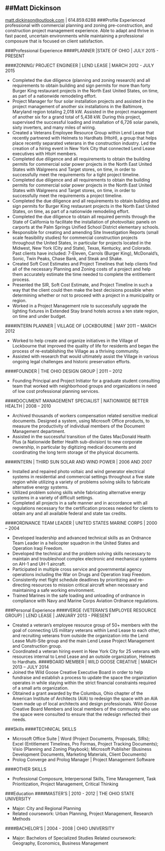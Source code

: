 ##Matt Dickinson
---
matt.dickinson@outlook.com | 614.859.6288
###Profile
Experienced professional with commercial planning and zoning pre-construction, and construction project management experience. Able to adapt and thrive in fast paced, uncertain environments while maintaining a professional composure that is focused on client satisfaction. 

###Professional Experience
####PLANNER |STATE OF OHIO | JULY 2015 - PRESENT

####ZONING/ PROJECT ENGINEER | LEND LEASE | MARCH 2012 - JULY 2015
- Completed the due diligence (planning and zoning research) and all requirements to obtain building and sign permits for more than forty Burger King restaurant projects in the North East United States, on time, as part of a nationwide remodeling effort.
- Project Manager for four solar installation projects and assisted in the project management of another six installations in the Baltimore, Maryland region totaling 2,018 kW. Assisted in the project management of another six for a grand total of 5,438 kW. During this project, supervised the successful loading and installation of 6,726 solar panels, sixty inverters, and many miles of wiring.
- Created a Veterans Employee Resource Group within Lend Lease that recently partnered with Helmets to Hardhats (HtoH), a group that helps place recently separated veterans in the construction industry. Led the creation of a hiring event in New York City that connected Lend Lease executives with HtoH members.
- Completed due diligence and all requirements to obtain the building permits for commercial solar power projects in the North East United States with Walgreens and Target stores, on time, in order to successfully meet the requirements for a tight project timeline.
- Completed due diligence and all requirements to obtain the building permits for commercial solar power projects in the North East United States with Walgreens and Target stores, on time, in order to successfully meet the requirements a project timeline.
- Completed the due diligence and all requirements to obtain building and sign permits for Burger King restaurant projects in the North East United States, on time, as part of a nationwide remodeling effort.
- Completed the due diligence to obtain all required permits through the State of California to facilitate the installation of photovoltaic panels on carports at the Palm Springs Unified School District elementary schools.
- Responsible for creating and amending Site Investigation Reports (small scale feasibility studies) for commercial construction projects throughout the United States, in particular for projects located in the Midwest, New York (City and State), Texas, Kentucky, and Colorado. Past clients have included: 7-Eleven, Carrols (Burger King), McDonald’s, Sonic, Twin Peaks, Chase Bank, and Steak and Shake. 
- Created Soft Cost Estimates and Project Timelines that help clients find all of the necessary Planning and Zoning costs of a project and help them accurately estimate the time needed to complete the entitlement process. 
- Presented the SIR, Soft Cost Estimate, and Project Timeline in such a way that the client could then make the best decisions possible when determining whether or not to proceed with a project in a municipality or region.
- Worked in a Project Management role to successfully upgrade the lighting fixtures in Extended Stay brand hotels across a ten state region, on time and under budget. 

####INTERN PLANNER | VILLAGE OF LOCKBOURNE | MAY 2011 – MARCH 2012
- Worked to help create and organize initiatives in the Village of Lockbourne that improved the quality of life for residents and began the process of re-establishing the Village as a thriving community. 
- Assisted with research that would ultimately assist the Village in various ongoing legal challenges and historic preservation efforts.

####FOUNDER | THE OHIO DESIGN GROUP | 2011 – 2012
- Founding Principal and Project Initiator for a graduate student consulting team that worked with neighborhood groups and organizations in need of low cost professional planning services.

####DOCUMENT MANAGEMENT SPECIALIST | NATIONWIDE BETTER HEALTH | 2008 – 2010
- Archived thousands of workers compensation related sensitive medical documents. Designed a system, using Microsoft Office products, to measure the productivity of individual members of the Document Management department.
- Assisted in the successful transition of the Gates MacDonald Health Plus (a Nationwide Better Health sub-division) to new corporate ownership, in particular by digitizing medical documents and coordinating the long term storage of the physical documents.

####INTERN | THIRD SUN SOLAR AND WIND POWER | 2006 AND 2007
- Installed and repaired photo voltaic and wind generator electrical systems in residential and commercial settings throughout a five state region while utilizing a variety of problems solving skills to fabricate alternative energy systems.
- Utilized problem solving skills while fabricating alternative energy systems in a variety of difficult settings.
- Completed all projects in a safe manner and in accordance with all regulations necessary for the certification process needed for clients to obtain any and all available federal and state tax credits. 

####ORDNANCE TEAM LEADER | UNITED STATES MARINE CORPS | 2000 – 2004
- Developed leadership and advanced technical skills as an Ordnance Team Leader in a helicopter squadron in the United States and Operation Iraqi Freedom. 
- Developed the technical and the problem solving skills necessary to maintain and troubleshoot complex electronic and mechanical systems on AH-1 and UH-1 aircraft.
- Participated in multiple cross service and governmental agency operations including the War on Drugs and Operation Iraqi Freedom.
- Consistently met flight schedule deadlines by prioritizing and re-directing resources to mission critical aircraft when necessary and maintaining a safe working environment.
- Trained Marines in the safe loading and unloading of ordnance in compliance with Navy and Marine Corps Aviation Ordnance regulations. 

###Personal Experience
####VERGE (VETERAN’S EMPLOYEE RESOURCE GROUP) | LEND LEASE | JANUARY 2013 - PRESENT
- Created a veteran’s employee resource group of 50+ members with the goal of connecting US military veterans within Lend Lease to each other, and recruiting veterans from outside the organization into the Lend Lease Multi-Site group and the main Lend Lease Project Management and Construction group.
- Coordinated a veteran hiring event in New York City for 25 veterans with resources internal to Lend Lease and an outside organization, Helmets to Hardhats. 
####BOARD MEMBER | WILD GOOSE CREATIVE | MARCH 2013 – JULY 2014
- Joined the Wild Goose Creative Executive Board in order to help fundraise and establish a process to update the space the organization operates in while staying within the strict financial constraints required of a small arts organization.
- Obtained a grant awarded by the Columbus, Ohio chapter of the American Institute of Architects (AIA) to redesign the space with an AIA team made up of local architects and design professionals. Wild Goose Creative Board Members and local members of the community who use the space were consulted to ensure that the redesign reflected their needs. 

###Skills 
####TECHNICAL SKILLS
- Microsoft Office Suite | Word (Project Documents, Proposals, SIRs); Excel (Entitlement Timelines, Pro Formas, Project Tracking Documents); Visio (Planning and Zoning Playbook); Microsoft Publisher (Business Development Documents, Marketing Materials, Client Documents)
- Prolog Converge and Prolog Manager | Project Management Software 

####OTHER SKILLS
- Professional Composure, Interpersonal Skills, Time Management, Task Prioritization, Project Management, Critical Thinking

###Education
####MASTER’S | 2010 - 2012 | THE OHIO STATE UNIVERSITY
- Major: City and Regional Planning
- Related coursework: Urban Planning, Project Management, Research Methods

####BACHELOR’S | 2004 - 2008 | OHIO UNIVERSITY
- Major: Bachelors of Specialized Studies
Related coursework: Geography, Economics, Business Management

